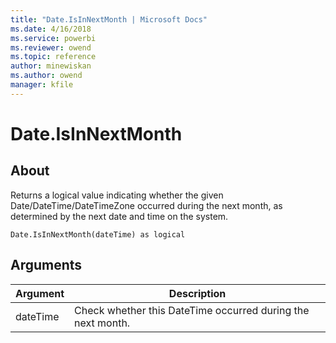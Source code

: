 ```yaml
---
title: "Date.IsInNextMonth | Microsoft Docs"
ms.date: 4/16/2018
ms.service: powerbi
ms.reviewer: owend
ms.topic: reference
author: minewiskan
ms.author: owend
manager: kfile
---
```

# Date.IsInNextMonth

  
## About  
Returns a logical value indicating whether the given Date/DateTime/DateTimeZone occurred during the next month, as determined by the next date and time on the system.  
  
```  
Date.IsInNextMonth(dateTime) as logical  
```  
  
## <a name="__goback"></a>Arguments  
  
|Argument|Description|  
|------------|---------------|  
|dateTime|Check whether this DateTime occurred during the next month.|  
  
